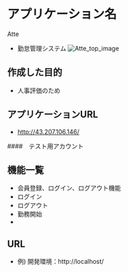 

# アプリケーション名
Atte
- 勤怠管理システム
![Atte_top_image](https://github.com/suzuki-miyu79/basic_simulation_project/assets/144597636/c47a8d01-5c8d-4edf-81d3-658ffbcc52e9)

## 作成した目的
- 人事評価のため

## アプリケーションURL
- http://43.207.106.146/

####　テスト用アカウント

## 機能一覧
- 会員登録、ログイン、ログアウト機能
- ログイン
- ログアウト
- 勤務開始
- 

## URL
- 例) 開発環境：http://localhost/
